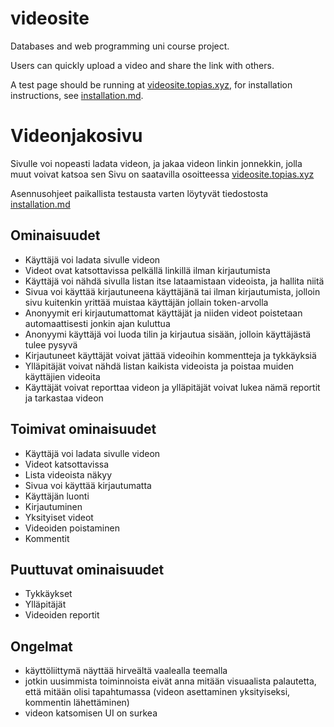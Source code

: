 # videosite
Databases and web programming uni course project.

Users can quickly upload a video and share the link with others.

A test page should be running at [videosite.topias.xyz](https://videosite.topias.xyz), for installation instructions, see [installation.md](installation.md).


# Videonjakosivu

Sivulle voi nopeasti ladata videon, ja jakaa videon linkin jonnekkin, jolla muut voivat katsoa sen
Sivu on saatavilla osoitteessa [videosite.topias.xyz](https://videosite.topias.xyz)

Asennusohjeet paikallista testausta varten löytyvät tiedostosta [installation.md](installation.md)

## Ominaisuudet
* Käyttäjä voi ladata sivulle videon
* Videot ovat katsottavissa pelkällä linkillä ilman kirjautumista
* Käyttäjä voi nähdä sivulla listan itse lataamistaan videoista, ja hallita niitä
* Sivua voi käyttää kirjautuneena käyttäjänä tai ilman kirjautumista, jolloin sivu kuitenkin yrittää muistaa käyttäjän jollain token-arvolla
* Anonyymit eri kirjautumattomat käyttäjät ja niiden videot poistetaan automaattisesti jonkin ajan kuluttua
* Anonyymi käyttäjä voi luoda tilin ja kirjautua sisään, jolloin käyttäjästä tulee pysyvä
* Kirjautuneet käyttäjät voivat jättää videoihin kommentteja ja tykkäyksiä
* Ylläpitäjät voivat nähdä listan kaikista videoista ja poistaa muiden käyttäjien videoita
* Käyttäjät voivat reporttaa videon ja ylläpitäjät voivat lukea nämä reportit ja tarkastaa videon


## Toimivat ominaisuudet
* Käyttäjä voi ladata sivulle videon
* Videot katsottavissa
* Lista videoista näkyy
* Sivua voi käyttää kirjautumatta
* Käyttäjän luonti
* Kirjautuminen
* Yksityiset videot
* Videoiden poistaminen
* Kommentit


## Puuttuvat ominaisuudet
* Tykkäykset
* Ylläpitäjät
* Videoiden reportit


## Ongelmat
* käyttöliittymä näyttää hirveältä vaalealla teemalla
* jotkin uusimmista toiminnoista eivät anna mitään visuaalista palautetta, että mitään olisi tapahtumassa (videon asettaminen yksityiseksi, kommentin lähettäminen)
* videon katsomisen UI on surkea
